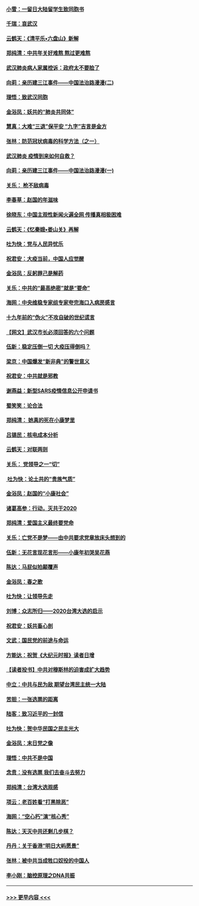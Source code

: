 #### [小雪：一留日大陆留学生致同胞书](../pages/nsc993/n11834624.md?t=02010433) 
#### [千瑞：哀武汉](../pages/nsc993/n11833647.md?t=02010433) 
#### [云鹤天：《清平乐▪六盘山》新解](../pages/nsc993/n11833611.md?t=02010433) 
#### [郑纯清：中共年关好难熬 熬过更难熬](../pages/nsc993/n11833489.md?t=02010433) 
#### [武汉肺炎病人家属控诉：政府太不要脸了](../pages/nsc993/n11833205.md?t=02010433) 
#### [向莉：亲历建三江事件——中国法治路漫漫(二)](../pages/nsc993/n11829102.md?t=02010433) 
#### [理悟：致武汉同胞](../pages/nsc993/n11831522.md?t=02010433) 
#### [金浴凤：妖共的“肺炎共同体”](../pages/nsc993/n11829448.md?t=02010433) 
#### [慧真：大难“三退”保平安 “九字”吉言是金方](../pages/nsc993/n11829501.md?t=02010433) 
#### [张林：防范冠状病毒的科学方法（之一）](../pages/nsc993/n11828618.md?t=02010433) 
#### [武汉肺炎 疫情到来如何自救？](../pages/nsc993/n11827632.md?t=02010433) 
#### [向莉：亲历建三江事件——中国法治路漫漫(一)](../pages/nsc993/n11827190.md?t=02010433) 
#### [关乐： 枪不敌病毒](../pages/nsc993/n11826746.md?t=02010433) 
#### [李春草：赵国的年滋味](../pages/nsc993/n11826321.md?t=02010433) 
#### [徐晓东：中国主观性新闻火遍全网 传播真相极困难](../pages/nsc993/n11826508.md?t=02010433) 
#### [云鹤天：《忆秦娥▪娄山关》再解](../pages/nsc993/n11824682.md?t=02010433) 
#### [吐为快：党与人民异忧乐](../pages/nsc993/n11824660.md?t=02010433) 
#### [祝君安：大疫当前，中国人应觉醒](../pages/nsc993/n11821946.md?t=02010433) 
#### [金浴凤：反躬罪己是解药](../pages/nsc993/n11820280.md?t=02010433) 
#### [关乐：中共的“最高绝密”就是“要命”](../pages/nsc993/n11816946.md?t=02010433) 
#### [海网：中央维稳专家组专家夸完海口入病房感言](../pages/nsc993/n11815138.md?t=02010433) 
#### [十九年前的“伪火”不攻自破的世纪谎言](../pages/nsc993/n11813238.md?t=02010433) 
#### [【网文】武汉市长必须回答的六个问题](../pages/nsc993/n11813848.md?t=02010433) 
#### [伍新：稳定压倒一切 大疫压得倒吗？](../pages/nsc993/n11812634.md?t=02010433) 
#### [梁京：中国爆发“新非典”的警世意义](../pages/nsc993/n11812554.md?t=02010433) 
#### [祝君安：中共就是邪教](../pages/nsc993/n11812431.md?t=02010433) 
#### [谢燕益：新型SARS疫情信息公开申请书](../pages/nsc993/n11808840.md?t=02010433) 
#### [蜀笑笑：论合法](../pages/nsc993/n11808064.md?t=02010433) 
#### [郑纯清： 她真的死在小康梦里](../pages/nsc993/n11806623.md?t=02010433) 
#### [吕锡民：核电成本分析](../pages/nsc993/n11806284.md?t=02010433) 
#### [云鹤天：对联两则](../pages/nsc993/n11805957.md?t=02010433) 
#### [关乐： 党领导之一“切”](../pages/nsc993/n11804505.md?t=02010433) 
#### [ 吐为快：论土共的“贵族气质”](../pages/nsc993/n11804490.md?t=02010433) 
#### [金浴凤：赵国的“小康社会”](../pages/nsc993/n11804452.md?t=02010433) 
#### [诸葛高参：行动，灭共于2020](../pages/nsc993/n11804120.md?t=02010433) 
#### [郑纯清：爱国主义最终要党命](../pages/nsc993/n11802197.md?t=02010433) 
#### [关乐：亡党不是梦——由中共要求党章放床头想到的](../pages/nsc993/n11802156.md?t=02010433) 
#### [伍新：无花言现花言形——小康年初哭吴花燕](../pages/nsc993/n11800044.md?t=02010433) 
#### [陈达：马屁似拍颠覆声](../pages/nsc993/n11800010.md?t=02010433) 
#### [金浴凤：春之歌](../pages/nsc993/n11797687.md?t=02010433) 
#### [吐为快：让领导先走](../pages/nsc993/n11797512.md?t=02010433) 
#### [刘博：众志所归——2020台湾大选的启示](../pages/nsc993/n11796878.md?t=02010433) 
#### [祝君安：妖共畜心剖](../pages/nsc993/n11794273.md?t=02010433) 
#### [文武：国民党的前途与命运](../pages/nsc993/n11794198.md?t=02010433) 
#### [方能达：祝贺《大纪元时报》读者日增](../pages/nsc993/n11793807.md?t=02010433) 
#### [【读者投书】中共对穆斯林的迫害成扩大趋势](../pages/nsc993/n11791371.md?t=02010433) 
#### [中立：中共与民为敌 期望台湾民主统一大陆](../pages/nsc993/n11790392.md?t=02010433) 
#### [苦胆：一张选票的距离](../pages/nsc993/n11788914.md?t=02010433) 
#### [陆客：致习近平的一封信](../pages/nsc993/n11788867.md?t=02010433) 
#### [吐为快：贺中华民国之民主光大](../pages/nsc993/n11788618.md?t=02010433) 
#### [金浴凤：末日党之像](../pages/nsc993/n11787475.md?t=02010433) 
#### [理悟：中共不是中国](../pages/nsc993/n11787463.md?t=02010433) 
#### [念贲：没有选票  我们去奋斗去努力](../pages/nsc993/n11787398.md?t=02010433) 
#### [郑纯清：台湾大选观感](../pages/nsc993/n11786210.md?t=02010433) 
#### [项云：老百姓看“打黑除恶”](../pages/nsc993/n11785398.md?t=02010433) 
#### [海网：“空心朽”演“核心秀”](../pages/nsc993/n11783874.md?t=02010433) 
#### [陈达：天灭中共还剩几步棋？](../pages/nsc993/n11783719.md?t=02010433) 
#### [丹丹：关于香港“明日大屿愿景”](../pages/nsc993/n11783273.md?t=02010433) 
#### [张林：被中共当成牲口奴役的中国人](../pages/nsc993/n11782397.md?t=02010433) 
#### [李小刚：脑控原理之DNA共振](../pages/nsc993/n11780962.md?t=02010433) 

----
#### [ >>> 更早内容 <<< ](../indexes/nsc993-earlier.md)
